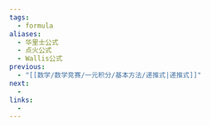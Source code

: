 ```yaml
---
tags:
  - formula
aliases:
  - 华里士公式
  - 点火公式
  - Wallis公式
previous:
  - "[[数学/数学竞赛/一元积分/基本方法/递推式|递推式]]"
next:
  - 
links:
  -
---
```

